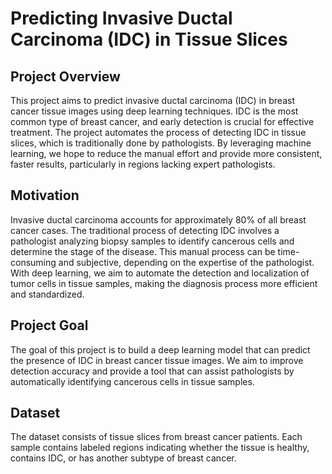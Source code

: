 # Predicting Invasive Ductal Carcinoma (IDC) in Tissue Slices

## Project Overview
This project aims to predict invasive ductal carcinoma (IDC) in breast cancer tissue images using deep learning techniques. IDC is the most common type of breast cancer, and early detection is crucial for effective treatment. The project automates the process of detecting IDC in tissue slices, which is traditionally done by pathologists. By leveraging machine learning, we hope to reduce the manual effort and provide more consistent, faster results, particularly in regions lacking expert pathologists.

## Motivation
Invasive ductal carcinoma accounts for approximately 80% of all breast cancer cases. The traditional process of detecting IDC involves a pathologist analyzing biopsy samples to identify cancerous cells and determine the stage of the disease. This manual process can be time-consuming and subjective, depending on the expertise of the pathologist. With deep learning, we aim to automate the detection and localization of tumor cells in tissue samples, making the diagnosis process more efficient and standardized.

## Project Goal
The goal of this project is to build a deep learning model that can predict the presence of IDC in breast cancer tissue images. We aim to improve detection accuracy and provide a tool that can assist pathologists by automatically identifying cancerous cells in tissue samples.

## Dataset
The dataset consists of tissue slices from breast cancer patients. Each sample contains labeled regions indicating whether the tissue is healthy, contains IDC, or has another subtype of breast cancer.
